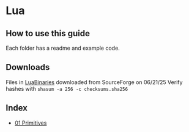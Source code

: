 # Lua

## How to use this guide
Each folder has a readme and example code.

## Downloads
Files in [LuaBinaries](./LuaBinaries) downloaded from SourceForge on 06/21/25
Verify hashes with `shasum -a 256 -c checksums.sha256`

## Index

- [01 Primitives](./01/README.md)





